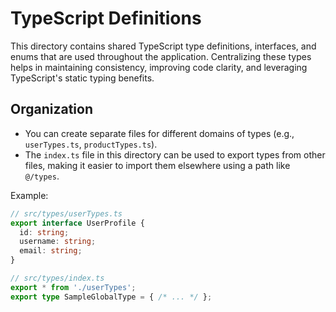 # TypeScript Definitions

This directory contains shared TypeScript type definitions, interfaces, and enums that are used throughout the application. Centralizing these types helps in maintaining consistency, improving code clarity, and leveraging TypeScript's static typing benefits.

## Organization

- You can create separate files for different domains of types (e.g., `userTypes.ts`, `productTypes.ts`).
- The `index.ts` file in this directory can be used to export types from other files, making it easier to import them elsewhere using a path like `@/types`.

Example:
```typescript
// src/types/userTypes.ts
export interface UserProfile {
  id: string;
  username: string;
  email: string;
}

// src/types/index.ts
export * from './userTypes';
export type SampleGlobalType = { /* ... */ };
```
